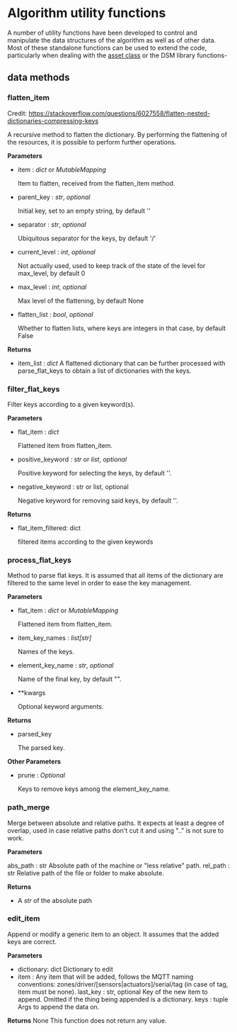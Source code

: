 # Algorithm utility functions
A number of utility functions have been developed to control and manipulate the data structures of the
algorithm as well as of other data. Most of these standalone functions can be used to extend the code,
particularly when dealing with the [asset class](assets.md#asset-class) or the DSM library functions-

## data methods
### flatten_item
Credit: https://stackoverflow.com/questions/6027558/flatten-nested-dictionaries-compressing-keys

A recursive method to flatten the dictionary. By performing the flattening of the resources, it is possible
to perform further operations.

**Parameters**
- item : *dict* or *MutableMapping*

    Item to flatten, received from the flatten_item method.
- parent_key : *str*, *optional*

    Initial key, set to an empty string, by default ''
- separator : *str*, *optional*

     Ubiquitous separator for the keys, by default '/'
- current_level : *int*, *optional*
  
    Not actually used, used to keep track of the state of the level for max_level, by default 0
- max_level : *int*, *optional*

    Max level of the flattening, by default None
- flatten_list : *bool*, *optional*

    Whether to flatten lists, where keys are integers in that case, by default False

**Returns**
- item_list : *dict*
    A flattened dictionary that can be further processed with parse_flat_keys to obtain a list of dictionaries with
    the keys.
    
  
### filter_flat_keys
Filter keys according to a given keyword(s).

**Parameters**
- flat_item : *dict*

  Flattened item from flatten_item.
- positive_keyword : *str* or *list*, *optional*

  Positive keyword for selecting the keys, by default ''.
- negative_keyword : str or list, optional

  Negative keyword for removing said keys, by default ''.

**Returns**
- flat_item_filtered: dict

  filtered items according to the given keywords


### process_flat_keys
    
Method to parse flat keys. It is assumed that all items of the dictionary are filtered to the same level
in order to ease the key management.

**Parameters**

- flat_item : *dict* or *MutableMapping*
    
  Flattened item from flatten_item.
- item_key_names : *list\[str\]*

  Names of the keys.
- element_key_name : *str*, *optional*
    
  Name of the final key, by default "".
- \*\*kwargs
    
    Optional keyword arguments.

**Returns**

- parsed_key
    
  The parsed key.

**Other Parameters**

- prune : *Optional*

  Keys to remove keys among the element_key_name.



### path_merge
    
Merge between absolute and relative paths. It expects at least a degree of overlap,
used in case relative paths don't cut it and using ".." is not sure to work.

**Parameters**

abs_path : str
    Absolute path of the machine or "less relative" path.
rel_path : str
    Relative path of the file or folder to make absolute.

**Returns**
- A *str* of the absolute path

    


### edit_item
Append or modify a generic item to an object. It assumes that the added keys are correct.

**Parameters**

- dictionary: dict
    Dictionary to edit
- item : Any
    item that will be added, follows the MQTT naming conventions:
    zones/driver/[sensors|actuators]/serial/tag (in case of tag, item must be none).
last_key : str, optional
    Key of the new item to append. Omitted if the thing being appended is a dictionary.
keys : tuple
    Args to append the data on.

**Returns**
None
    This function does not return any value.
    
